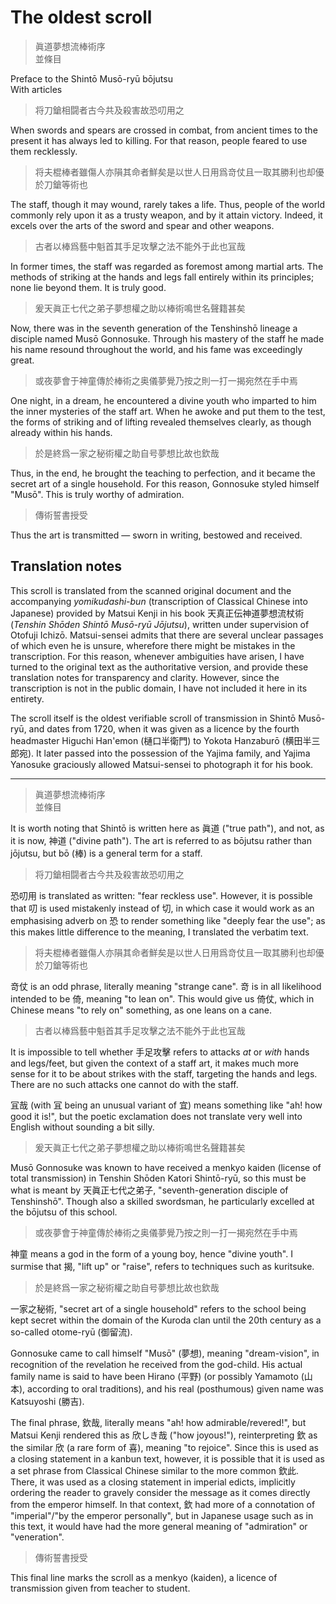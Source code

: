 # The oldest scroll

> 眞道夢想流棒術序  
> 並條目

Preface to the Shintō Musō-ryū bōjutsu  
With articles

> 将刀鎗相闘者古今共及殺害故恐叨用之

When swords and spears are crossed in combat, from ancient times to the present it has always led to killing. For that reason, people feared to use them recklessly.

> 将夫棍棒者雖傷人亦隕其命者鮮矣是以世人日用爲竒仗且一取其勝利也却優於刀鎗等術也

The staff, though it may wound, rarely takes a life. Thus, people of the world commonly rely upon it as a trusty weapon, and by it attain victory. Indeed, it excels over the arts of the sword and spear and other weapons.

> 古者以棒爲藝中魁首其手足攻擊之法不能外于此也冝哉

In former times, the staff was regarded as foremost among martial arts. The methods of striking at the hands and legs fall entirely within its principles; none lie beyond them. It is truly good.

> 爰天眞正七代之弟子夢想權之助以棒術鳴世名聲籍甚矣

Now, there was in the seventh generation of the Tenshinshō lineage a disciple named Musō Gonnosuke. Through his mastery of the staff he made his name resound throughout the world, and his fame was exceedingly great.

> 或夜夢會于神童傳於棒術之奥儀夢覺乃按之則一打一揭宛然在手中焉

One night, in a dream, he encountered a divine youth who imparted to him the inner mysteries of the staff art. When he awoke and put them to the test, the forms of striking and of lifting revealed themselves clearly, as though already within his hands.

> 於是終爲一家之秘術權之助自号夢想比故也欽哉

Thus, in the end, he brought the teaching to perfection, and it became the secret art of a single household. For this reason, Gonnosuke styled himself "Musō". This is truly worthy of admiration.

> 傳術誓書授受

Thus the art is transmitted — sworn in writing, bestowed and received.

## Translation notes

This scroll is translated from the scanned original document and the accompanying *yomikudashi-bun* (transcription of Classical Chinese into Japanese) provided by Matsui Kenji in his book 天真正伝神道夢想流杖術 (*Tenshin Shōden Shintō Musō-ryū Jōjutsu*), written under supervision of Otofuji Ichizō. Matsui-sensei admits that there are several unclear passages of which even he is unsure, wherefore there might be mistakes in the transcription. For this reason, whenever ambiguities have arisen, I have turned to the original text as the authoritative version, and provide these translation notes for transparency and clarity. However, since the transcription is not in the public domain, I have not included it here in its entirety.

The scroll itself is the oldest verifiable scroll of transmission in Shintō Musō-ryū, and dates from 1720, when it was given as a licence by the fourth headmaster Higuchi Han'emon (樋口半衛門) to Yokota Hanzaburō (横田半三郎宛). It later passed into the possession of the Yajima family, and Yajima Yanosuke graciously allowed Matsui-sensei to photograph it for his book.

---

> 眞道夢想流棒術序  
> 並條目

It is worth noting that Shintō is written here as 眞道 ("true path"), and not, as it is now, 神道 ("divine path"). The art is referred to as bōjutsu rather than jōjutsu, but bō (棒) is a general term for a staff.

> 将刀鎗相闘者古今共及殺害故恐叨用之

恐叨用 is translated as written: "fear reckless use". However, it is possible that 叨 is used mistakenly instead of 切, in which case it would work as an emphasising adverb on 恐 to render something like "deeply fear the use"; as this makes little difference to the meaning, I translated the verbatim text.

> 将夫棍棒者雖傷人亦隕其命者鮮矣是以世人日用爲竒仗且一取其勝利也却優於刀鎗等術也

竒仗 is an odd phrase, literally meaning "strange cane". 竒 is in all likelihood intended to be 倚, meaning "to lean on". This would give us 倚仗, which in Chinese means "to rely on" something, as one leans on a cane.

> 古者以棒爲藝中魁首其手足攻擊之法不能外于此也冝哉

It is impossible to tell whether 手足攻擊 refers to attacks *at* or *with* hands and legs/feet, but given the context of a staff art, it makes much more sense for it to be about strikes with the staff, targeting the hands and legs. There are no such attacks one cannot do with the staff.

冝哉 (with 冝 being an unusual variant of 宜) means something like "ah! how good it is!", but the poetic exclamation does not translate very well into English without sounding a bit silly.

> 爰天眞正七代之弟子夢想權之助以棒術鳴世名聲籍甚矣

Musō Gonnosuke was known to have received a menkyo kaiden (license of total transmission) in Tenshin Shōden Katori Shintō-ryū, so this must be what is meant by 天眞正七代之弟子, "seventh-generation disciple of Tenshinshō". Though also a skilled swordsman, he particularly excelled at the bōjutsu of this school.

> 或夜夢會于神童傳於棒術之奥儀夢覺乃按之則一打一揭宛然在手中焉

神童 means a god in the form of a young boy, hence "divine youth". I surmise that 揭, "lift up" or "raise", refers to techniques such as kuritsuke.

> 於是終爲一家之秘術權之助自号夢想比故也欽哉

一家之秘術, "secret art of a single household" refers to the school being kept secret within the domain of the Kuroda clan until the 20th century as a so-called otome-ryū (御留流).

Gonnosuke came to call himself "Musō" (夢想), meaning "dream-vision", in recognition of the revelation he received from the god-child. His actual family name is said to have been Hirano (平野) (or possibly Yamamoto (山本), according to oral traditions), and his real (posthumous) given name was Katsuyoshi (勝吉).

The final phrase, 欽哉, literally means "ah! how admirable/revered!", but Matsui Kenji rendered this as 欣しき哉 ("how joyous!"), reinterpreting 欽 as the similar 欣 (a rare form of 喜), meaning "to rejoice". Since this is used as a closing statement in a kanbun text, however, it is possible that it is used as a set phrase from Classical Chinese similar to the more common 欽此. There, it was used as a closing statement in imperial edicts, implicitly ordering the reader to gravely consider the message as it comes directly from the emperor himself. In that context, 欽 had more of a connotation of "imperial"/"by the emperor personally", but in Japanese usage such as in this text, it would have had the more general meaning of "admiration" or "veneration".

> 傳術誓書授受

This final line marks the scroll as a menkyo (kaiden), a licence of transmission given from teacher to student.
